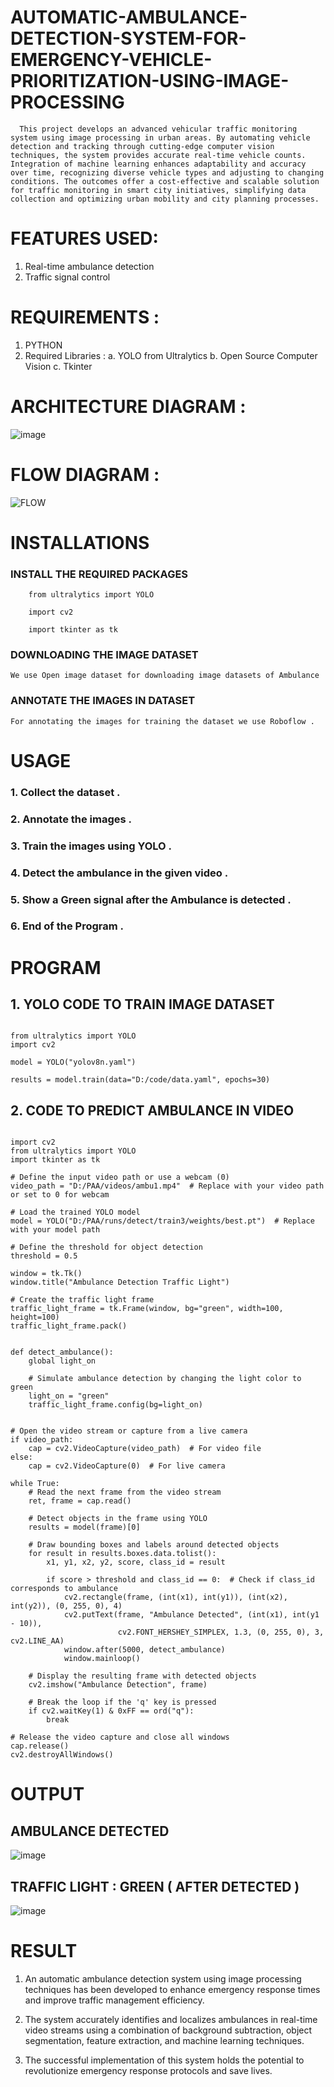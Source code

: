 # AUTOMATIC-AMBULANCE-DETECTION-SYSTEM-FOR-EMERGENCY-VEHICLE-PRIORITIZATION-USING-IMAGE-PROCESSING
      This project develops an advanced vehicular traffic monitoring system using image processing in urban areas. By automating vehicle detection and tracking through cutting-edge computer vision techniques, the system provides accurate real-time vehicle counts. Integration of machine learning enhances adaptability and accuracy over time, recognizing diverse vehicle types and adjusting to changing conditions. The outcomes offer a cost-effective and scalable solution for traffic monitoring in smart city initiatives, simplifying data collection and optimizing urban mobility and city planning processes.

# FEATURES USED:
1. Real-time ambulance detection
2. Traffic signal control

# REQUIREMENTS :
1. PYTHON
2. Required Libraries :
     a. YOLO from Ultralytics
     b. Open Source Computer Vision
     c. Tkinter

# ARCHITECTURE DIAGRAM :
![image](https://github.com/S-ABHISHEK-1905/AUTOMATIC-AMBULANCE-DETECTION-SYSTEM-FOR-EMERGENCY-VEHICLE-PRIORITIZATION-USING-IMAGE-PROCESSING/assets/66360846/a12dccb5-79f5-4878-a59b-0983f019e7a0)

# FLOW DIAGRAM :
![FLOW](https://github.com/S-ABHISHEK-1905/AUTOMATIC-AMBULANCE-DETECTION-SYSTEM-FOR-EMERGENCY-VEHICLE-PRIORITIZATION-USING-IMAGE-PROCESSING/assets/66360846/96c4c4cd-a076-473c-a3e6-d979d07b3aed)

# INSTALLATIONS
### INSTALL THE REQUIRED PACKAGES
```
    from ultralytics import YOLO

    import cv2

    import tkinter as tk
```

### DOWNLOADING THE IMAGE DATASET
    We use Open image dataset for downloading image datasets of Ambulance

### ANNOTATE THE IMAGES IN DATASET
    For annotating the images for training the dataset we use Roboflow .

# USAGE
### 1. Collect the dataset .
### 2. Annotate the images .
### 3. Train the images using YOLO .
### 4. Detect the ambulance in the given video .
### 5. Show a Green signal after the Ambulance is detected .
### 6. End of the Program .


# PROGRAM
## 1. YOLO CODE TO TRAIN IMAGE DATASET

```

from ultralytics import YOLO
import cv2

model = YOLO("yolov8n.yaml")

results = model.train(data="D:/code/data.yaml", epochs=30)

```

## 2. CODE TO PREDICT AMBULANCE IN VIDEO

```

import cv2
from ultralytics import YOLO
import tkinter as tk

# Define the input video path or use a webcam (0)
video_path = "D:/PAA/videos/ambu1.mp4"  # Replace with your video path or set to 0 for webcam

# Load the trained YOLO model
model = YOLO("D:/PAA/runs/detect/train3/weights/best.pt")  # Replace with your model path

# Define the threshold for object detection
threshold = 0.5

window = tk.Tk()
window.title("Ambulance Detection Traffic Light")

# Create the traffic light frame
traffic_light_frame = tk.Frame(window, bg="green", width=100, height=100)
traffic_light_frame.pack()


def detect_ambulance():
    global light_on

    # Simulate ambulance detection by changing the light color to green
    light_on = "green"
    traffic_light_frame.config(bg=light_on)


# Open the video stream or capture from a live camera
if video_path:
    cap = cv2.VideoCapture(video_path)  # For video file
else:
    cap = cv2.VideoCapture(0)  # For live camera

while True:
    # Read the next frame from the video stream
    ret, frame = cap.read()

    # Detect objects in the frame using YOLO
    results = model(frame)[0]

    # Draw bounding boxes and labels around detected objects
    for result in results.boxes.data.tolist():
        x1, y1, x2, y2, score, class_id = result

        if score > threshold and class_id == 0:  # Check if class_id corresponds to ambulance
            cv2.rectangle(frame, (int(x1), int(y1)), (int(x2), int(y2)), (0, 255, 0), 4)
            cv2.putText(frame, "Ambulance Detected", (int(x1), int(y1 - 10)),
                        cv2.FONT_HERSHEY_SIMPLEX, 1.3, (0, 255, 0), 3, cv2.LINE_AA)
            window.after(5000, detect_ambulance)
            window.mainloop()

    # Display the resulting frame with detected objects
    cv2.imshow("Ambulance Detection", frame)

    # Break the loop if the 'q' key is pressed
    if cv2.waitKey(1) & 0xFF == ord("q"):
        break

# Release the video capture and close all windows
cap.release()
cv2.destroyAllWindows()

```


# OUTPUT
## AMBULANCE DETECTED
![image](https://github.com/S-ABHISHEK-1905/AUTOMATIC-AMBULANCE-DETECTION-SYSTEM-FOR-EMERGENCY-VEHICLE-PRIORITIZATION-USING-IMAGE-PROCESSING/assets/66360846/a14269f3-dd56-4640-99d2-5f84da618fd3)


## TRAFFIC LIGHT : GREEN ( AFTER DETECTED )
![image](https://github.com/S-ABHISHEK-1905/AUTOMATIC-AMBULANCE-DETECTION-SYSTEM-FOR-EMERGENCY-VEHICLE-PRIORITIZATION-USING-IMAGE-PROCESSING/assets/66360846/cc6fd5d6-14f5-4f2e-9765-b609be0cc036)


# RESULT
1. An automatic ambulance detection system using image processing techniques has been developed to enhance emergency response times and improve traffic management efficiency.

2. The system accurately identifies and localizes ambulances in real-time video streams using a combination of background subtraction, object segmentation, feature extraction, and machine learning techniques.

3. The successful implementation of this system holds the potential to revolutionize emergency response protocols and save lives.

    

